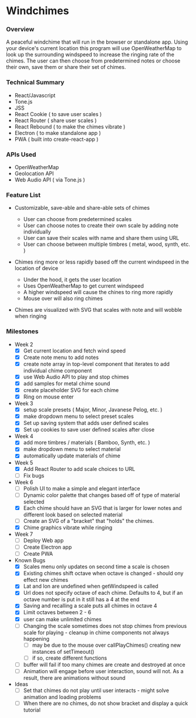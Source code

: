 # Windchimes

### Overview

A peaceful windchime that will run in the browser or standalone app. Using your device's current location this program will use OpenWeatherMap to look up the surrounding windspeed to increase the ringing rate of the chimes. The user can then choose from predetermined notes or choose their own, save them or share their set of chimes.

### Technical Summary

- React/Javascript
- Tone.js
- JSS
- React Cookie ( to save user scales )
- React Router ( share user scales )
- React Rebound ( to make the chimes vibrate )
- Electron ( to make standalone app )
- PWA ( built into create-react-app )

### APIs Used

- OpenWeatherMap
- Geolocation API
- Web Audio API ( via Tone.js )

### Feature List

- Customizable, save-able and share-able sets of chimes
    - User can choose from predetermined scales
    - User can choose notes to create their own scale by adding note individually
    - User can save their scales with name and share them using URL
    - User can choose between multiple timbres ( metal, wood, synth, etc. )

- Chimes ring more or less rapidly based off the current windspeed in the location of device
    - Under the hood, it gets the user location
    - Uses OpenWeatherMap to get current windspeed
    - A higher windspeed will cause the chines to ring more rapidly
    - Mouse over will also ring chimes

- Chimes are visualized with SVG that scales with note and will wobble when ringing

### Milestones

- Week 2
    - [x] Get current location and fetch wind speed
    - [x] Create note menu to add notes
    - [x] create note array in top-level component that iterates to add individual chime component
    - [x] use Web Audio API to play and stop chimes
    - [x] add samples for metal chime sound
    - [x] create placeholder SVG for each chime
    - [x] Ring on mouse enter

- Week 3
    - [x] setup scale presets ( Major, Minor, Javanese Pelog, etc. )
    - [x] make dropdown menu to select preset scales
    - [x] Set up saving system that adds user defined scales
    - [x] Set up cookies to save user defined scales after close

- Week 4
    - [x] add more timbres / materials ( Bamboo, Synth, etc. )
    - [x] make dropdown menu to select material
    - [x] automatically update materials of chime

- Week 5
    - [x] Add React Router to add scale choices to URL
    - [ ] Fix bugs

- Week 6
    - [ ] Polish UI to make a simple and elegant interface
    - [ ] Dynamic color palette that changes based off of type of material selected
    - [x] Each chime should have an SVG that is larger for lower notes and different look based on selected material 
    - [ ] Create an SVG of a "bracket" that "holds" the chimes.
    - [x] Chime graphics vibrate while ringing

- Week 7
    - [ ] Deploy Web app
    - [ ] Create Electron app
    - [ ] Create PWA

- Known Bugs
    - [x] Scales menu only updates on second time a scale is chosen
    - [x] Existing chimes shift octave when octave is changed - should ony effect new chimes
    - [x] Lat and lon are undefined when getWindspeed is called
    - [x] Url does not specify octave of each chime. Defaults to 4, but if an octave number is put in it still has a 4 at the end
    - [x] Saving and recalling a scale puts all chimes in octave 4
    - [x] Limit octaves between 2 - 6
    - [x] user can make unlimited chimes
    - [ ] Changing the scale sometimes does not stop chimes from previous scale for playing - cleanup in chime components not always happening
      - [ ] may be due to the mouse over callPlayChimes() creating new instances of setTimeout()
      - [ ] if so, create different functions 
    - [ ] buffer will fail if too many chimes are create and destroyed at once
    - [ ] Animation will engage before user interaction, sound will not. As a result, there are animations without sound

- Ideas
    - [ ] Set that chimes do not play until user interacts - might solve animation and loading problems
    - [ ] When there are no chimes, do not show bracket and display a quick tutorial